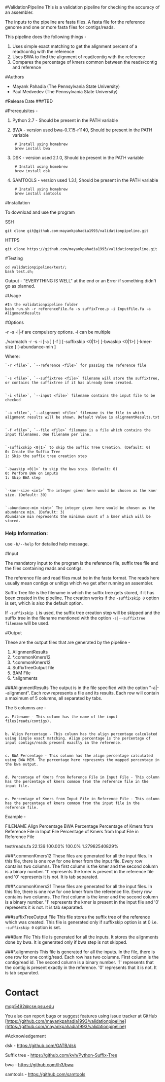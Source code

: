 #ValidationPipeline
This is a validation pipeline for checking the accuracy of an assembler. 

The inputs to the pipeline are fasta files. A fasta file for the reference genome and one or more fasta files for contigs/reads.

This pipeline does the following things - 

1. Uses simple exact matching to get the alignment percent of a read/contig with the reference
2. Uses BWA to find the alignment of read/contig with the reference
3. Compares the percentage of kmers common between the reads/contig and reference

#Authors
- Mayank Pahadia (The Pennsylvania State University)
- Paul Medvedev (The Pennsylvania State University)

#Release Date
###TBD

#Prerequisites -

1. Python 2.7 - Should be present in the PATH variable


2. BWA - version used bwa-0.7.15-r1140, Should be present in the PATH variable

		# Install using homebrew
		brew install bwa

3. DSK - version used 2.1.0, Should be present in the PATH variable

		# Install using homebrew
		brew install dsk

4. SAMTOOLS - version used 1.3.1, Should be present in the PATH variable

		# Install using homebrew
		brew install samtools

#Installation

To download and use the program

SSH 
	
	git clone git@github.com:mayankpahadia1993/validationpipeline.git


HTTPS
	
	git clone https://github.com/mayankpahadia1993/validationpipeline.git

#Testing
			
	cd validationpipeline/test/;
	bash test.sh;

Output - "EVERYTHING IS WELL" at the end or an Error if something didn't go as planned.


#Usage


	#In the validationpipeline folder
	bash run.sh -r referenceFile.fa -s suffixTree.p -i InputFile.fa -a AlignmentResults

#Options

-r -s -i|-f are compulsory options. -i can be multiple


./varmatch  -r <file> -s <file> -i <file> [-a <file>] [-f <file>] [-suffixskip <0|1>] [-bwaskip <0|1>]
     [-kmer-size <int>] [-abundance-min <int>]


Where: 

	`-r <file>`, `--reference <file>` for passing the reference file


	`-s <file>`, `--suffixtree <file>` filename will store the suffixtree, or contains the suffixtree if it has already been created.


	`-i <file>`, `--input <file>` filename contains the input file to be checked


	`-a <file>`, `--alignment <file>` filename is the file in which alignment results will be shown. Default Value is alignmentResults.txt


	`-f <file>`, `--file <file>` filename is a file which contains the input filenames. One filename per line.


	`-suffixskip <0|1>` to skip the Suffix Tree Creation. (Default: 0)
	0: Create the Suffix Tree
	1: Skip the suffix tree creation step


	`-bwaskip <0|1>` to skip the bwa step. (Default: 0)
	0: Perform BWA on inputs
	1: Skip BWA step


	`-kmer-size <int>` The integer given here would be chosen as the kmer size. (Default: 30) 


	`-abundance-min <int>` The integer given here would be chosen as the abundance min. (Default: 3) 
	Abundance min represents the minimum count of a kmer which will be stored. 

### Help Information:

use `-h/--help` for detailed help message.

#Input

The mandatory input to the program is the reference file, suffix tree file and the files containing reads and contigs.

The reference file and read files must be in the fasta format. The reads here usually mean contigs or unitigs which we get after running an assembler.

Suffix Tree file is the filename in which the suffix tree gets stored, if it has been created in the pipeline. The creation works if the `-suffixskip 0` option is set, which is also the default option. 

If `-suffixskip 1` is used, the suffix tree creation step will be skipped and the suffix tree in the filename mentioned with the option `-s|--suffixtree filename` will be used. 

#Output

These are the output files that are generated by the pipeline - 

1. AlignmentResults
2. *.commonKmers12
3. *.commonKmers12
4. SuffixTreeOutput file
5. BAM File
6. *.alignments


###AlignmentResults 
The output is in the file specified with the option "-a|--alignment". Each row represents a file and its results. Each row will contain a maximum of 5 columns, all separated by tabs.

The 5 columns are - 

	a. Filename - This column has the name of the input files(reads/contigs).


	b. Align Percentage - This column has the align percentage calculated using simple exact matching. Align percentage is the percentage of input contigs/reads present exactly in the reference.


	c. BWA Percentage - This column has the align percentage calculated using BWA MEM. The percentage here represents the mapped percentage in the bwa output.


	d. Percentage of Kmers from Reference File in Input File - This column has the percentage of kmers common from the reference file in the input file.


	e. Percentage of Kmers from Input File in Reference File - This column has the percentage of kmers common from the input file in the reference file.


Example - 


FILENAME	Align Percentage	BWA Percentage	Percentage of Kmers from Reference File in Input File	Percentage of Kmers from Input File in Reference File

test/reads.fa	22.136	100.00%	100.0%	1.27982540829%

###*.commonKmers12 
These files are generated for all the input files. In this file, there is one row for one kmer from the input file. Every row contains two columns. The first column is the kmer and the second column is a binary number. '1' represents the kmer is present in the reference file and '0' represents it is not. It is tab separated. 


###*.commonKmers21
These files are generated for all the input files. In this file, there is one row for one kmer from the reference file. Every row contains two columns. The first column is the kmer and the second column is a binary number. '1' represents the kmer is present in the input file and '0' represents it is not. It is tab separated.

###suffixTreeOutput File
This file stores the suffix tree of the reference which was created. This file is generated only if suffixskip option is at 0 i.e. `-suffixskip 0` option is set.

###Bam File
This file is generated for all the inputs. It stores the alignments done by bwa. It is generated only if bwa step is not skipped.

###*.alignments
This file is generated for all the inputs. In the file, there is one row for one contig/read. Each row has two columns. First column is the contig/read id. The second column is a binary number. '1' represents that the contig is present exactly in the reference. '0' represents that it is not. It is tab separated.


# Contact

mqp5492@cse.psu.edu

You also can report bugs or suggest features using issue tracker at GitHub [https://github.com/mayankpahadia1993/validationpipeline](https://github.com/mayankpahadia1993/validationpipeline)

#Acknowledgement

dsk - https://github.com/GATB/dsk

Suffix tree - https://github.com/kvh/Python-Suffix-Tree

bwa - https://github.com/lh3/bwa

samtools - https://github.com/samtools
